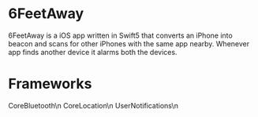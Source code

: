 # 6FeetAway

6FeetAway is a iOS app written in Swift5 that converts an iPhone into beacon and scans for other iPhones with the same app nearby. Whenever app finds another device it alarms both the devices.

# Frameworks
CoreBluetooth\n
CoreLocation\n
UserNotifications\n
